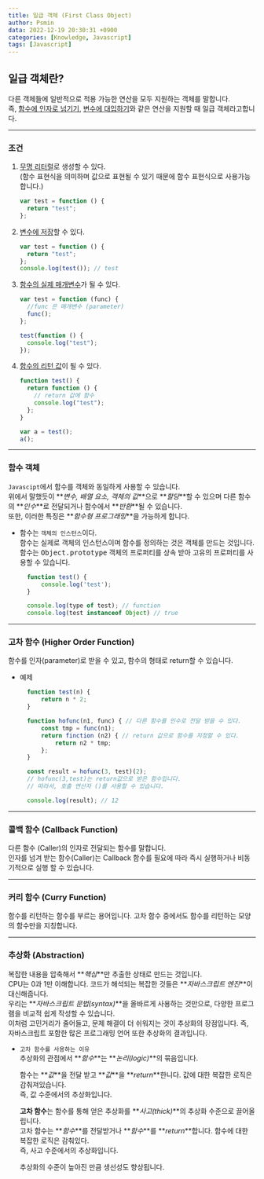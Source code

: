 ```yaml
---
title: 일급 객체 (First Class Object)
author: Psmin
data: 2022-12-19 20:30:31 +0900
categories: [Knowledge, Javascript]
tags: [Javascript]
---
```


## 일급 객체란?

다른 객체들에 일반적으로 적용 가능한 연산을 모두 지원하는 객체를 말합니다.  
즉, <u>함수에 인자로 넘기기</u>, <u>변수에 대입하기</u>와 같은 연산을 지원할 때 일급 객체라고합니다.

---

### 조건

1. <u>무명 리터럴</u>로 생성할 수 있다.  
   (함수 표현식을 의미하며 값으로 표현될 수 있기 때문에 함수 표현식으로 사용가능합니다.)
   ```javascript
   var test = function () {
     return "test";
   };
   ```
2. <u>변수에 저장</u>할 수 있다.
   ```javascript
   var test = function () {
     return "test";
   };
   console.log(test()); // test
   ```
3. <u>함수의 실제 매개변수</u>가 될 수 있다.

   ```javascript
   var test = function (func) {
     //func 은 매개변수 (parameter)
     func();
   };

   test(function () {
     console.log("test");
   });
   ```

4. <u>함수의 리턴 값</u>이 될 수 있다.

   ```javascript
   function test() {
     return function () {
       // return 값에 함수
       console.log("test");
     };
   }

   var a = test();
   a();
   ```

---

### 함수 객체

`Javascipt`에서 함수를 객체와 동일하게 사용할 수 있습니다.  
위에서 말했듯이 **_변수, 배열 요소, 객체의 값_**으로 **_할당_**할 수 있으며 다른 함수의 **_인수_**로 전달되거나 함수에서 **_반환_**될 수 있습니다.  
또한, 이러한 특징은 **_함수형 프로그래밍_**을 가능하게 합니다.

- 함수는 `객체의 인스턴스`이다.  
  함수는 실제로 객체의 인스턴스이며 함수를 정의하는 것은 객체를 만드는 것입니다.  
  함수는 <kbd>Object.prototype</kbd> 객체의 프로퍼티를 상속 받아 고유의 프로퍼티를 사용할 수 있습니다.

  ```js
    function test() {
        console.log('test');
    }

    console.log(type of test); // function
    console.log(test instanceof Object) // true
  ```

---

### 고차 함수 (Higher Order Function)

함수를 인자(parameter)로 받을 수 있고, 함수의 형태로 return할 수 있습니다.

- 예제

  ```javascript
    function test(n) {
        return n * 2;
    }

    function hofunc(n1, func) { // 다른 함수를 인수로 전달 받을 수 있다.
        const tmp = func(n1);
        return finction (n2) { // return 값으로 함수를 지정할 수 있다.
            return n2 * tmp;
        };
    }

    const result = hofunc(3, test)(2);
    // hofunc(3,test)는 return값으로 받은 함수입니다.
    // 따라서, 호출 연산자 ()를 사용할 수 있습니다.

    console.log(result); // 12
  ```

---

### 콜백 함수 (Callback Function)

다른 함수 (Caller)의 인자로 전달되는 함수를 말합니다.  
인자를 넘겨 받는 함수(Caller)는 Callback 함수를 필요에 따라 즉시 실행하거나 비동기적으로 실행 할 수 있습니다.

---

### 커리 함수 (Curry Function)

함수를 리턴하는 함수를 부르는 용어입니다.
고차 함수 중에서도 함수를 리턴하는 모양의 함수만을 지칭합니다.

---

### 추상화 (Abstraction)

복잡한 내용을 압축해서 **_핵심_**만 추출한 상태로 만드는 것입니다.  
CPU는 0과 1만 이해합니다. 코드가 해석되는 복잡한 것들은 **_자바스크립트 엔진_**이 대신해줍니다.  
우리는 **_자바스크립트 문법(syntax)_**을 올바르게 사용하는 것만으로, 다양한 프로그램을 비교적 쉽게 작성할 수 있습니다.  
이처럼 고민거리가 줄어들고, 문제 해결이 더 쉬워지는 것이 추상화의 장점입니다.
즉, 자바스크립트 포함한 많은 프로그래밍 언어 또한 추상화의 결과입니다.

- `고차 함수를 사용하는 이유`  
  추상화의 관점에서 **_함수_**는 **_논리(logic)_**의 묶음입니다.

  함수는 **_값_**을 전달 받고 **_값_**을 **_return_**한니다. 값에 대한 복잡한 로직은 감춰져있습니다.  
  즉, 값 수준에서의 추상화입니다.

  **고차 함수**는 함수를 통해 얻은 추상화를 **_사고(thick)_**의 추상화 수준으로 끌어올립니다.  
  고차 함수는 **_함수_**를 전달받거나 **_함수_**를 **_return_**합니다. 함수에 대한 복잡한 로직은 감춰있다.  
  즉, 사고 수준에서의 추상화입니다.

  추상화의 수준이 높아진 만큼 생선성도 향상됩니다.
